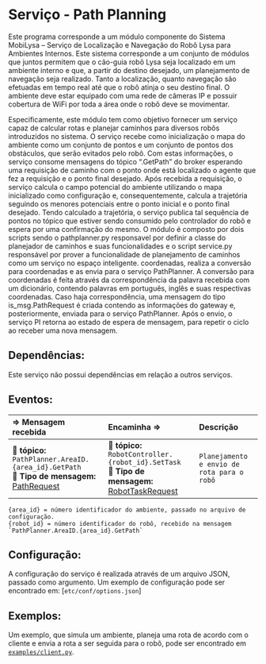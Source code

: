 Serviço - Path Planning
==================

Este programa corresponde a um módulo componente do Sistema MobiLysa – Serviço de Localização e Navegação do Robô Lysa para Ambientes Internos. Este sistema corresponde a um conjunto de módulos que juntos permitem que o cão-guia robô Lysa seja localizado em um ambiente interno e que, a partir do destino desejado, um planejamento de navegação seja realizado. Tanto a localização, quanto navegação são efetuadas em tempo real até que o robô atinja o seu destino final. O ambiente deve estar equipado com uma rede de câmeras IP e possuir cobertura de WiFi por toda a área onde o robô deve se movimentar.

Especificamente, este módulo tem como objetivo fornecer um serviço capaz de calcular rotas e planejar caminhos para diversos robôs introduzidos no sistema. O serviço recebe como inicialização o mapa do ambiente como um conjunto de pontos e um conjunto de pontos dos obstáculos, que serão evitados pelo robô. Com estas informações, o serviço consome mensagens do tópico “.GetPath”  do broker esperando uma requisição  de caminho  com o ponto onde está localizado o agente que fez a requisição e o ponto final desejado. Após recebida a requisição, o serviço calcula o campo potencial do ambiente utilizando o mapa inicializado como configuração e, consequentemente, calcula a trajetória seguindo os menores potenciais entre o ponto inicial e o ponto final desejado. Tendo calculado a trajetória, o serviço publica tal sequência de pontos no tópico que estiver sendo consumido pelo controlador do robô e espera por uma confirmação do mesmo. 
O módulo é composto por dois scripts  sendo o  pathplanner.py  responsavel por definir a classe do planejador de caminhos e suas funcionalidades e o script service.py responsável por prover a funcionalidade de planejamento de caminhos como um serviço no espaço inteligente. coordenadas, realiza a conversão para coordenadas e as envia para o serviço PathPlanner. A conversão para coordenadas é feita através da correspondência da palavra recebida com um dicionário, contendo palavras em português, inglês e suas respectivas coordenadas. Caso haja correspondência, uma mensagem do tipo is_msg.PathRequest é criada contendo as informações do gateway e, posteriormente, enviada para o serviço PathPlanner. Após o envio, o serviço PI retorna ao estado de espera de mensagem, para repetir o ciclo ao receber uma nova mensagem.


Dependências:
-----
Este serviço não possui dependências em relação a outros serviços.

Eventos:
--------
<img width=850/> ⇒ Mensagem recebida | <img width=850/> Encaminha ⇒ | <img width=500/> Descrição  
:------------ | :-------- | :----------
:incoming_envelope: **tópico:** `PathPlanner.AreaID.{area_id}.GetPath` <br> :gem: **Tipo de mensagem:** [PathRequest] | :incoming_envelope: **tópico:** `RobotController.{robot_id}.SetTask` <br> :gem: **Tipo de mensagem:** [RobotTaskRequest] | `Planejamento e envio de rota para o robô`

[RobotTaskRequest]: https://github.com/labviros/is-msgs/tree/master/docs#is.robot.RobotTaskRequest
[PathRequest]: https://github.com/labviros/is-msgs/tree/master/docs#is.robot.PathRequest
```
{area_id} = número identificador do ambiente, passado no arquivo de configuração.
{robot_id} = número identificador do robô, recebido na mensagem `PathPlanner.AreaID.{area_id}.GetPath`
```

Configuração:
----------------
A configuração do serviço é realizada através de um arquivo JSON, passado como argumento. Um exemplo de configuração pode ser encontrado em: [`etc/conf/options.json`]

Exemplos:
------------
Um exemplo, que simula um ambiente, planeja uma rota de acordo com o cliente e envia a rota a ser seguida para o robô, pode ser encontrado em [`examples/client.py`](examples/client.py).


